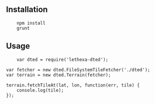 Installation
------------

        npm install
        grunt

Usage
-----

        var dted = require('lethexa-dted');

	var fetcher = new dted.FileSystemTileFetcher('./dted');
	var terrain = new dted.Terrain(fetcher);

	terrain.fetchTileAt(lat, lon, function(err, tile) {
		console.log(tile);
	});

 

